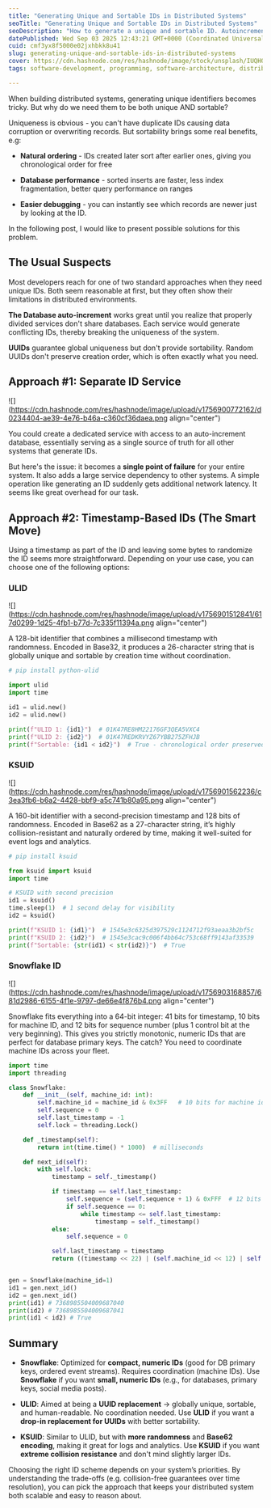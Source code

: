 ```yaml
---
title: "Generating Unique and Sortable IDs in Distributed Systems"
seoTitle: "Generating Unique and Sortable IDs in Distributed Systems"
seoDescription: "How to generate a unique and sortable ID. Autoincrement, UUID, KSUID, ULID, Snowflake ID."
datePublished: Wed Sep 03 2025 12:43:21 GMT+0000 (Coordinated Universal Time)
cuid: cmf3yx8f5000e02jxhbkk8u41
slug: generating-unique-and-sortable-ids-in-distributed-systems
cover: https://cdn.hashnode.com/res/hashnode/image/stock/unsplash/IUQH0SQ4jmk/upload/a78f628979500f6f87e593c87da2bba5.jpeg
tags: software-development, programming, software-architecture, distributed-system, software-engineering

---
```


When building distributed systems, generating unique identifiers becomes tricky. But why do we need them to be both unique AND sortable?

Uniqueness is obvious - you can't have duplicate IDs causing data corruption or overwriting records. But sortability brings some real benefits, e.g:

* **Natural ordering** - IDs created later sort after earlier ones, giving you chronological order for free
    
* **Database performance** - sorted inserts are faster, less index fragmentation, better query performance on ranges
    
* **Easier debugging** - you can instantly see which records are newer just by looking at the ID.
    

In the following post, I would like to present possible solutions for this problem.

## The Usual Suspects

Most developers reach for one of two standard approaches when they need unique IDs. Both seem reasonable at first, but they often show their limitations in distributed environments.

**The Database auto-increment** works great until you realize that properly divided services don't share databases. Each service would generate conflicting IDs, thereby breaking the uniqueness of the system.

**UUIDs** guarantee global uniqueness but don't provide sortability. Random UUIDs don't preserve creation order, which is often exactly what you need.

## Approach #1: Separate ID Service

![](https://cdn.hashnode.com/res/hashnode/image/upload/v1756900772162/d0234404-ae39-4e76-b46a-c360cf36daea.png align="center")

You could create a dedicated service with access to an auto-increment database, essentially serving as a single source of truth for all other systems that generate IDs.

But here's the issue: it becomes a **single point of failure** for your entire system. It also adds a large service dependency to other systems. A simple operation like generating an ID suddenly gets additional network latency. It seems like great overhead for our task.

## Approach #2: Timestamp-Based IDs (The Smart Move)

Using a timestamp as part of the ID and leaving some bytes to randomize the ID seems more straightforward. Depending on your use case, you can choose one of the following options:

### **ULID**

![](https://cdn.hashnode.com/res/hashnode/image/upload/v1756901512841/617d0299-1d25-4fb1-b77d-7c335f11394a.png align="center")

A 128-bit identifier that combines a millisecond timestamp with randomness. Encoded in Base32, it produces a 26-character string that is globally unique and sortable by creation time without coordination.

```python
# pip install python-ulid

import ulid
import time

id1 = ulid.new()
id2 = ulid.new()

print(f"ULID 1: {id1}")  # 01K47RE8HM22176GF3QEA5VXC4
print(f"ULID 2: {id2}")  # 01K47REDKRVYZ67YBB275ZFHJB
print(f"Sortable: {id1 < id2}")  # True - chronological order preserved
```

### KSUID

![](https://cdn.hashnode.com/res/hashnode/image/upload/v1756901562236/c3ea3fb6-b6a2-4428-bbf9-a5c741b80a95.png align="center")

A 160-bit identifier with a second-precision timestamp and 128 bits of randomness. Encoded in Base62 as a 27-character string, it’s highly collision-resistant and naturally ordered by time, making it well-suited for event logs and analytics.

```python
# pip install ksuid

from ksuid import ksuid
import time

# KSUID with second precision
id1 = ksuid()
time.sleep(1)  # 1 second delay for visibility
id2 = ksuid()

print(f"KSUID 1: {id1}")  # 1545e3c6325d397529c1124712f93aeaa3b2bf5c
print(f"KSUID 2: {id2}")  # 1545e3cac9c006f4bb64c753c68ff9143af33539
print(f"Sortable: {str(id1) < str(id2)}")  # True
```

### Snowflake ID

![](https://cdn.hashnode.com/res/hashnode/image/upload/v1756903168857/681d2986-6155-4f1e-9797-de66e4f876b4.png align="center")

Snowflake fits everything into a 64-bit integer: 41 bits for timestamp, 10 bits for machine ID, and 12 bits for sequence number (plus 1 control bit at the very beginning). This gives you strictly monotonic, numeric IDs that are perfect for database primary keys. The catch? You need to coordinate machine IDs across your fleet.

```python
import time
import threading

class Snowflake:
    def __init__(self, machine_id: int):
        self.machine_id = machine_id & 0x3FF   # 10 bits for machine id
        self.sequence = 0
        self.last_timestamp = -1
        self.lock = threading.Lock()

    def _timestamp(self):
        return int(time.time() * 1000)  # milliseconds

    def next_id(self):
        with self.lock:
            timestamp = self._timestamp()

            if timestamp == self.last_timestamp:
                self.sequence = (self.sequence + 1) & 0xFFF  # 12 bits
                if self.sequence == 0:
                    while timestamp <= self.last_timestamp:
                        timestamp = self._timestamp()
            else:
                self.sequence = 0

            self.last_timestamp = timestamp
            return ((timestamp << 22) | (self.machine_id << 12) | self.sequence)


gen = Snowflake(machine_id=1)
id1 = gen.next_id()
id2 = gen.next_id()
print(id1) # 7368985504009687040
print(id2) # 7368985504009687041
print(id1 < id2) # True
```

## Summary

* **Snowflake**: Optimized for **compact, numeric IDs** (good for DB primary keys, ordered event streams). Requires coordination (machine IDs). Use **Snowflake** if you want **small, numeric IDs** (e.g., for databases, primary keys, social media posts).
    
* **ULID**: Aimed at being a **UUID replacement** → globally unique, sortable, and human-readable. No coordination needed. Use **ULID** if you want a **drop-in replacement for UUIDs** with better sortability.
    
* **KSUID**: Similar to ULID, but with **more randomness** and **Base62 encoding**, making it great for logs and analytics. Use **KSUID** if you want **extreme collision resistance** and don't mind slightly larger IDs.
    

Choosing the right ID scheme depends on your system’s priorities. By understanding the trade-offs (e.g. collision-free guarantees over time resolution), you can pick the approach that keeps your distributed system both scalable and easy to reason about.